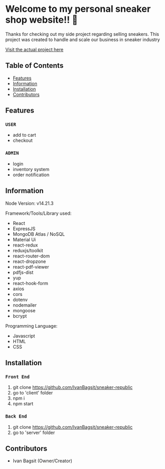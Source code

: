 # Welcome to my personal sneaker shop website!! 👋

Thanks for checking out my side project regarding selling sneakers.
This project was created to handle and scale our business in sneaker industry

[Visit the actual project here](https://sneakers-republic.vercel.app/)

## Table of Contents

-   [Features](#features)
-   [Information](#information)
-   [Installation](#installation)
-   [Contributors](#contributors)

## Features <a name="features">

### `USER`

-   add to cart
-   checkout

### `ADMIN`

-   login
-   inventory system
-   order notification

## Information <a name="information">

Node Version: v14.21.3

Framework/Tools/Library used:

-   React
-   ExpressJS
-   MongoDB Atlas / NoSQL
-   Material Ui
-   react-redux
-   reduxjs/toolkit
-   react-router-dom
-   react-dropzone
-   react-pdf-viewer
-   pdfjs-dist
-   yup
-   react-hook-form
-   axios
-   cors
-   dotenv
-   nodemailer
-   mongoose
-   bcrypt

Programming Language:

-   Javascript
-   HTML
-   CSS

## Installation <a name="installation">

### `Front End`

1. git clone https://github.com/IvanBagsit/sneaker-republic
2. go to 'client' folder
3. npm i
4. npm start

### `Back End`

1. git clone https://github.com/IvanBagsit/sneaker-republic
2. go to 'server' folder

## Contributors <a name="contributors">

-   Ivan Bagsit (Owner/Creator)
